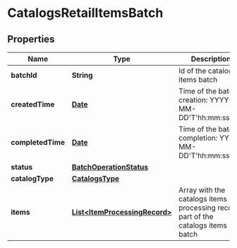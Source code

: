 

# CatalogsRetailItemsBatch

## Properties

Name | Type | Description | Notes
------------ | ------------- | ------------- | -------------
**batchId** | **String** | Id of the catalogs items batch |  [optional]
**createdTime** | [**Date**](Date.md) | Time of the batch creation: YYYY-MM-DD&#39;T&#39;hh:mm:ssTZD |  [optional] [readonly]
**completedTime** | [**Date**](Date.md) | Time of the batch completion: YYYY-MM-DD&#39;T&#39;hh:mm:ssTZD |  [optional] [readonly]
**status** | [**BatchOperationStatus**](BatchOperationStatus.md) |  |  [optional]
**catalogType** | [**CatalogsType**](CatalogsType.md) |  | 
**items** | [**List&lt;ItemProcessingRecord&gt;**](ItemProcessingRecord.md) | Array with the catalogs items processing records part of the catalogs items batch |  [optional]




